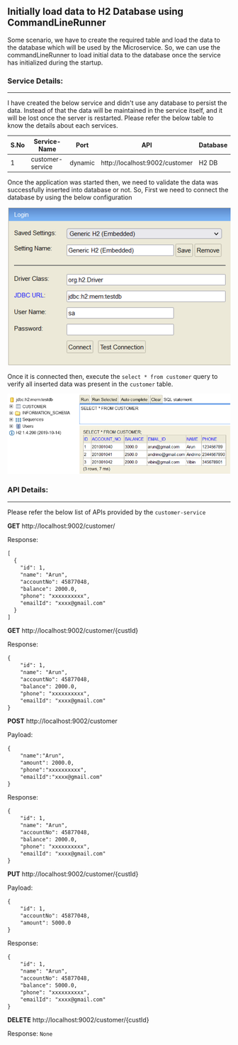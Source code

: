 ## Initially load data to H2 Database using CommandLineRunner
Some scenario, we have to create the required table and load the data to the database which will be used by the Microservice. So, we can use the commandLineRunner to load initial data to the database once the service has initialized during the startup.

### Service Details:
___
I have created the below service and didn't use any database to persist the data. Instead of that the data will be maintained in the service itself, and it will be lost once the server is restarted. Please refer the below table to know the details about each services.

|S.No| Service-Name| Port    | API                            | Database|
-----|-------------|---------|--------------------------------|---------|
1| customer-service | dynamic | http://localhost:9002/customer | H2 DB|

Once the application was started then, we need to validate the data was successfully inserted into database or not. So, First we need to connect the database by using the below configuration

![h2_console.png](_img/h2_console.png)

Once it is connected then, execute the `select * from customer` query to verify all inserted data was present in the `customer` table.

![h2_database.png](_img/h2_database.png)

### API Details:
___
Please refer the below list of APIs provided by the `customer-service`

**GET** http://localhost:9002/customer/

Response:
```
[
  {
    "id": 1,
    "name": "Arun",
    "accountNo": 45877048,
    "balance": 2000.0,
    "phone": "xxxxxxxxxx",
    "emailId": "xxxx@gmail.com"
  }
]
```

**GET** http://localhost:9002/customer/{custId}

Response:
```
{
    "id": 1,
    "name": "Arun",
    "accountNo": 45877048,
    "balance": 2000.0,
    "phone": "xxxxxxxxxx",
    "emailId": "xxxx@gmail.com"
}
```

**POST** http://localhost:9002/customer

Payload:
```
{
    "name":"Arun",
    "amount": 2000.0,
    "phone":"xxxxxxxxxx",
    "emailId":"xxxx@gmail.com"
}
```
Response:
```
{
    "id": 1,
    "name": "Arun",
    "accountNo": 45877048,
    "balance": 2000.0,
    "phone": "xxxxxxxxxx",
    "emailId": "xxxx@gmail.com"
}
```

**PUT** http://localhost:9002/customer/{custId}

Payload:
```
{
    "id": 1,
    "accountNo": 45877048,
    "amount": 5000.0
}
```
Response:
```
{
    "id": 1,
    "name": "Arun",
    "accountNo": 45877048,
    "balance": 5000.0,
    "phone": "xxxxxxxxxx",
    "emailId": "xxxx@gmail.com"
}
```

**DELETE** http://localhost:9002/customer/{custId}

Response: ```None```